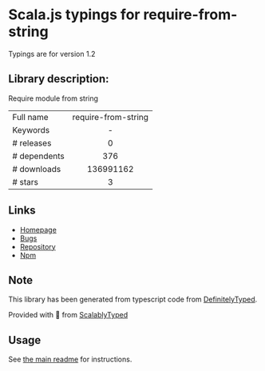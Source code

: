 
# Scala.js typings for require-from-string

Typings are for version 1.2

## Library description:
Require module from string

|                    |                 |
| ------------------ | :-------------: |
| Full name          | require-from-string |
| Keywords           | - |
| # releases         | 0 |
| # dependents       | 376 |
| # downloads        | 136991162 |
| # stars            | 3 |

## Links
- [Homepage](https://github.com/floatdrop/require-from-string#readme)
- [Bugs](https://github.com/floatdrop/require-from-string/issues)
- [Repository](https://github.com/floatdrop/require-from-string)
- [Npm](https://www.npmjs.com/package/require-from-string)
    


## Note
This library has been generated from typescript code from [DefinitelyTyped](https://definitelytyped.org).

Provided with :purple_heart: from [ScalablyTyped](https://github.com/oyvindberg/ScalablyTyped)

## Usage
See [the main readme](../../readme.md) for instructions.


